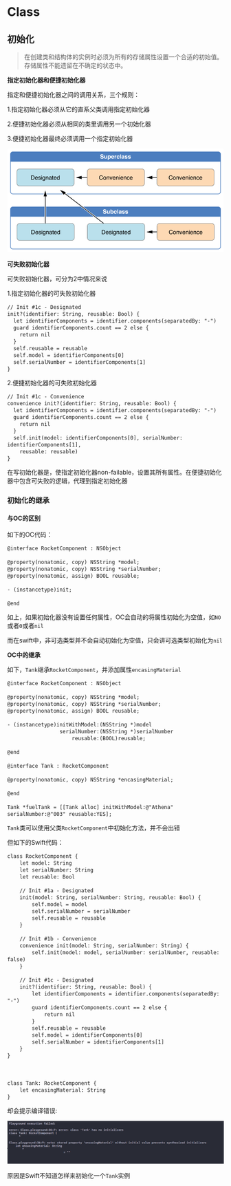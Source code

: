 # Class

## 初始化

>在创建类和结构体的实例时必须为所有的存储属性设置一个合适的初始值。存储属性不能遗留在不确定的状态中。


**指定初始化器和便捷初始化器**

指定和便捷初始化器之间的调用关系，三个规则：

1.指定初始化器必须从它的直系父类调用指定初始化器

2.便捷初始化器必须从相同的类里调用另一个初始化器

3.便捷初始化器最终必须调用一个指定初始化器


![指定和便捷初始化器之间的调用关系](https://github.com/winfredzen/iOS-Basic/blob/master/Swift/images/4.png)

**可失败初始化器**

可失败初始化器，可分为2中情况来说

1.指定初始化器的可失败初始化器

```
// Init #1c - Designated
init?(identifier: String, reusable: Bool) {
  let identifierComponents = identifier.components(separatedBy: "-")
  guard identifierComponents.count == 2 else {
    return nil
  }
  self.reusable = reusable
  self.model = identifierComponents[0]
  self.serialNumber = identifierComponents[1]
}
```


2.便捷初始化器的可失败初始化器

```
// Init #1c - Convenience
convenience init?(identifier: String, reusable: Bool) {
  let identifierComponents = identifier.components(separatedBy: "-")
  guard identifierComponents.count == 2 else {
    return nil
  }
  self.init(model: identifierComponents[0], serialNumber: identifierComponents[1],
    reusable: reusable)
}
```

在写初始化器是，使指定初始化器non-failable，设置其所有属性。在便捷初始化器中包含可失败的逻辑，代理到指定初始化器


### 初始化的继承

#### 与OC的区别

如下的OC代码：

```
@interface RocketComponent : NSObject

@property(nonatomic, copy) NSString *model;
@property(nonatomic, copy) NSString *serialNumber;
@property(nonatomic, assign) BOOL reusable;

- (instancetype)init;

@end
```

如上，如果初始化器没有设置任何属性，OC会自动的将属性初始化为空值，如`NO`或者`0`或者`nil`


而在swift中，非可选类型并不会自动初始化为空值，只会讲可选类型初始化为`nil`


**OC中的继承**

如下，`Tank`继承`RocketComponent`，并添加属性`encasingMaterial`

```
@interface RocketComponent : NSObject

@property(nonatomic, copy) NSString *model;
@property(nonatomic, copy) NSString *serialNumber;
@property(nonatomic, assign) BOOL reusable;

- (instancetype)initWithModel:(NSString *)model
                 serialNumber:(NSString *)serialNumber
                     reusable:(BOOL)reusable;

@end

@interface Tank : RocketComponent

@property(nonatomic, copy) NSString *encasingMaterial;

@end

Tank *fuelTank = [[Tank alloc] initWithModel:@"Athena" serialNumber:@"003" reusable:YES];
```


`Tank`类可以使用父类`RocketComponent`中初始化方法，并不会出错

但如下的Swift代码：

```
class RocketComponent {
    let model: String
    let serialNumber: String
    let reusable: Bool
    
    // Init #1a - Designated
    init(model: String, serialNumber: String, reusable: Bool) {
        self.model = model
        self.serialNumber = serialNumber
        self.reusable = reusable
    }
    
    // Init #1b - Convenience
    convenience init(model: String, serialNumber: String) {
        self.init(model: model, serialNumber: serialNumber, reusable: false)
    }
    
    // Init #1c - Designated
    init?(identifier: String, reusable: Bool) {
        let identifierComponents = identifier.components(separatedBy: "-")
        guard identifierComponents.count == 2 else {
            return nil
        }
        self.reusable = reusable
        self.model = identifierComponents[0]
        self.serialNumber = identifierComponents[1]
    }
}



class Tank: RocketComponent {
    let encasingMaterial: String
}
```


却会提示编译错误:

![编译错误](https://github.com/winfredzen/iOS-Basic/blob/master/Swift/images/5.png)


原因是Swift不知道怎样来初始化一个`Tank`实例































